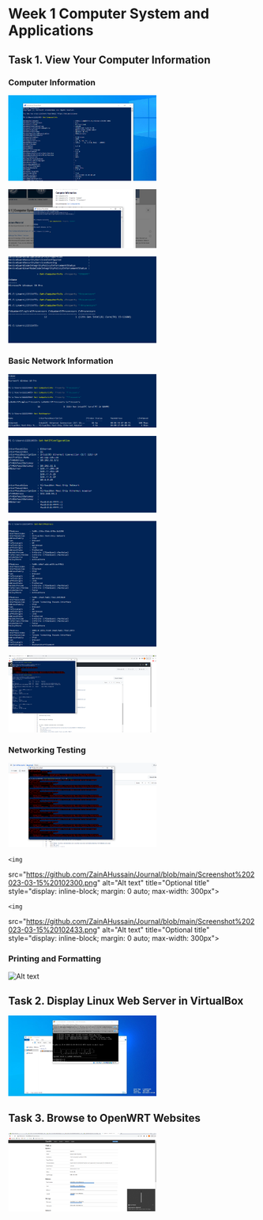 # Week 1 Computer System and Applications

## Task 1. View Your Computer Information 

### Computer Information
<img
  src="https://github.com/ZainAHussain/Journal/blob/main/Annotation%202023-03-08%20113629.png"
  alt="Alt text"
  title="Optional title"
  style="display: inline-block; margin: 0 auto; max-width: 300px">

<img
  src="https://github.com/ZainAHussain/Journal/blob/main/Annotation%202023-03-08%20113545.png"
  alt="Alt text"
  title="Optional title"
  style="display: inline-block; margin: 0 auto; max-width: 300px">
  
  
  <img
  src="https://github.com/ZainAHussain/Journal/blob/main/Annotation%202023-03-08%20113954.png"
  alt="Alt text"
  title="Optional title"
  style="display: inline-block; margin: 0 auto; max-width: 300px">

### Basic Network Information

<img
  src="https://github.com/ZainAHussain/Journal/blob/main/Annotation%202023-03-08%20114036.png"
  alt="Alt text"
  title="Optional title"
  style="display: inline-block; margin: 0 auto; max-width: 300px">

<img
  src="https://github.com/ZainAHussain/Journal/blob/main/Annotation%202023-03-08%20114122.png"
  alt="Alt text"
  title="Optional title"
  style="display: inline-block; margin: 0 auto; max-width: 300px">
  
  
  <img
  src="https://github.com/ZainAHussain/Journal/blob/main/Annotation%202023-03-08%20114156.png"
  alt="Alt text"
  title="Optional title"
  style="display: inline-block; margin: 0 auto; max-width: 300px">
  
  <img
  src="https://github.com/ZainAHussain/Journal/blob/main/Screenshot%202023-03-15%20100833.png"
  alt="Alt text"
  title="Optional title"
  style="display: inline-block; margin: 0 auto; max-width: 300px">
  

### Networking Testing
  <img
  src="https://github.com/ZainAHussain/Journal/blob/main/Screenshot%202023-03-15%20101751.png"
  alt="Alt text"
  title="Optional title"
  style="display: inline-block; margin: 0 auto; max-width: 300px">
  
    <img
  src="https://github.com/ZainAHussain/Journal/blob/main/Screenshot%202023-03-15%20102300.png"
  alt="Alt text"
  title="Optional title"
  style="display: inline-block; margin: 0 auto; max-width: 300px">
  
    <img
  src="https://github.com/ZainAHussain/Journal/blob/main/Screenshot%202023-03-15%20102433.png"
  alt="Alt text"
  title="Optional title"
  style="display: inline-block; margin: 0 auto; max-width: 300px">

### Printing and Formatting
  <img
  src=""
  alt="Alt text"
  title="Optional title"
  style="display: inline-block; margin: 0 auto; max-width: 300px">


## Task 2. Display Linux Web Server in VirtualBox
<img
  src="https://github.com/ZainAHussain/Journal/blob/main/Annotation%202023-03-08%20121244.png"
  alt="Alt text"
  title="Optional title"
  style="display: inline-block; margin: 0 auto; max-width: 300px">
  
## Task 3. Browse to OpenWRT Websites
<img
  src="https://github.com/ZainAHussain/Journal/blob/main/Annotation%202023-03-08%20123150.png"
  alt="Alt text"
  title="Optional title"
  style="display: inline-block; margin: 0 auto; max-width: 300px">



